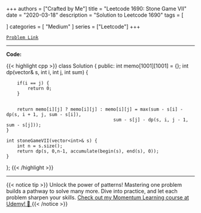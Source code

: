 
+++
authors = ["Crafted by Me"]
title = "Leetcode 1690: Stone Game VII"
date = "2020-03-18"
description = "Solution to Leetcode 1690"
tags = [
    
]
categories = [
    "Medium"
]
series = ["Leetcode"]
+++



[`Problem Link`](https://leetcode.com/problems/stone-game-vii/description/)

---

**Code:**

{{< highlight cpp >}}
class Solution {
public:
    int memo[1001][1001] = {};
    int dp(vector<int>& s, int i, int j, int sum) {
        
        if(i == j) {
            return 0;
        }
        
        
        return memo[i][j] ? memo[i][j] : memo[i][j] = max(sum - s[i] - dp(s, i + 1, j, sum - s[i]),
                                            sum - s[j] - dp(s, i, j - 1, sum - s[j]));
    }
    
    int stoneGameVII(vector<int>& s) {
        int n = s.size();
        return dp(s, 0,n-1, accumulate(begin(s), end(s), 0));
    }
};
{{< /highlight >}}


---


{{< notice tip >}}
Unlock the power of patterns! Mastering one problem builds a pathway to solve many more. Dive into practice, and let each problem sharpen your skills. [Check out my Momentum Learning course at Udemy! 🚀 ](https://www.udemy.com/course/algorithms-and-data-structures-in-cpp/)
{{< /notice >}}

